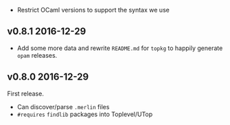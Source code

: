 * Restrict OCaml versions to support the syntax we use

v0.8.1 2016-12-29
-----------------

* Add some more data and rewrite `README.md` for `topkg` to happily generate
  `opam` releases.

v0.8.0 2016-12-29
-----------------

First release.

* Can discover/parse `.merlin` files
* `#requires` `findlib` packages into Toplevel/UTop
